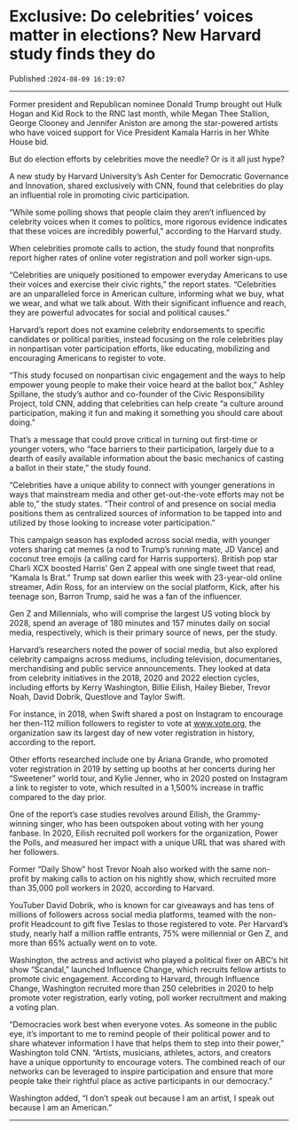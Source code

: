 # Exclusive: Do celebrities’ voices matter in elections? New Harvard study finds they do

Published :`2024-08-09 16:19:07`

---

Former president and Republican nominee Donald Trump brought out Hulk Hogan and Kid Rock to the RNC last month, while Megan Thee Stallion, George Clooney and Jennifer Aniston are among the star-powered artists who have voiced support for Vice President Kamala Harris in her White House bid.

But do election efforts by celebrities move the needle? Or is it all just hype?

A new study by Harvard University’s Ash Center for Democratic Governance and Innovation, shared exclusively with CNN, found that celebrities do play an influential role in promoting civic participation.

“While some polling shows that people claim they aren’t influenced by celebrity voices when it comes to politics, more rigorous evidence indicates that these voices are incredibly powerful,” according to the Harvard study.

When celebrities promote calls to action, the study found that nonprofits report higher rates of online voter registration and poll worker sign-ups.

“Celebrities are uniquely positioned to empower everyday Americans to use their voices and exercise their civic rights,” the report states. “Celebrities are an unparalleled force in American culture, informing what we buy, what we wear, and what we talk about. With their significant influence and reach, they are powerful advocates for social and political causes.”

Harvard’s report does not examine celebrity endorsements to specific candidates or political parities, instead focusing on the role celebrities play in nonpartisan voter participation efforts, like educating, mobilizing and encouraging Americans to register to vote.

“This study focused on nonpartisan civic engagement and the ways to help empower young people to make their voice heard at the ballot box,” Ashley Spillane, the study’s author and co-founder of the Civic Responsibility Project, told CNN, adding that celebrities can help create “a culture around participation, making it fun and making it something you should care about doing.”

That’s a message that could prove critical in turning out first-time or younger voters, who “face barriers to their participation, largely due to a dearth of easily available information about the basic mechanics of casting a ballot in their state,” the study found.

“Celebrities have a unique ability to connect with younger generations in ways that mainstream media and other get-out-the-vote efforts may not be able to,” the study states. “Their control of and presence on social media positions them as centralized sources of information to be tapped into and utilized by those looking to increase voter participation.”

This campaign season has exploded across social media, with younger voters sharing cat memes (a nod to Trump’s running mate, JD Vance) and coconut tree emojis (a calling card for Harris supporters). British pop star Charli XCX boosted Harris’ Gen Z appeal with one single tweet that read, “Kamala Is Brat.” Trump sat down earlier this week with 23-year-old online streamer, Adin Ross, for an interview on the social platform, Kick, after his teenage son, Barron Trump, said he was a fan of the influencer.

Gen Z and Millennials, who will comprise the largest US voting block by 2028, spend an average of 180 minutes and 157 minutes daily on social media, respectively, which is their primary source of news, per the study.

Harvard’s researchers noted the power of social media, but also explored celebrity campaigns across mediums, including television, documentaries, merchandising and public service announcements. They looked at data from celebrity initiatives in the 2018, 2020 and 2022 election cycles, including efforts by Kerry Washington, Billie Eilish, Hailey Bieber, Trevor Noah, David Dobrik, Questlove and Taylor Swift.

For instance, in 2018, when Swift shared a post on Instagram to encourage her then-112 million followers to register to vote at www.vote.org, the organization saw its largest day of new voter registration in history, according to the report.

Other efforts researched include one by Ariana Grande, who promoted voter registration in 2019 by setting up booths at her concerts during her “Sweetener” world tour, and Kylie Jenner, who in 2020 posted on Instagram a link to register to vote, which resulted in a 1,500% increase in traffic compared to the day prior.

One of the report’s case studies revolves around Eilish, the Grammy-winning singer, who has been outspoken about voting with her young fanbase. In 2020, Eilish recruited poll workers for the organization, Power the Polls, and measured her impact with a unique URL that was shared with her followers.

Former “Daily Show” host Trevor Noah also worked with the same non-profit by making calls to action on his nightly show, which recruited more than 35,000 poll workers in 2020, according to Harvard.

YouTuber David Dobrik, who is known for car giveaways and has tens of millions of followers across social media platforms, teamed with the non-profit Headcount to gift five Teslas to those registered to vote. Per Harvard’s study, nearly half a million raffle entrants, 75% were millennial or Gen Z, and more than 65% actually went on to vote.

Washington, the actress and activist who played a political fixer on ABC’s hit show “Scandal,” launched Influence Change, which recruits fellow artists to promote civic engagement. According to Harvard, through Influence Change, Washington recruited more than 250 celebrities in 2020 to help promote voter registration, early voting, poll worker recruitment and making a voting plan.

“Democracies work best when everyone votes. As someone in the public eye, it’s important to me to remind people of their political power and to share whatever information I have that helps them to step into their power,” Washington told CNN. “Artists, musicians, athletes, actors, and creators have a unique opportunity to encourage voters. The combined reach of our networks can be leveraged to inspire participation and ensure that more people take their rightful place as active participants in our democracy.”

Washington added, “I don’t speak out because I am an artist, I speak out because I am an American.”

---

